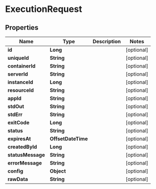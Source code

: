 

# ExecutionRequest

## Properties

Name | Type | Description | Notes
------------ | ------------- | ------------- | -------------
**id** | **Long** |  |  [optional]
**uniqueId** | **String** |  |  [optional]
**containerId** | **String** |  |  [optional]
**serverId** | **String** |  |  [optional]
**instanceId** | **Long** |  |  [optional]
**resourceId** | **String** |  |  [optional]
**appId** | **String** |  |  [optional]
**stdOut** | **String** |  |  [optional]
**stdErr** | **String** |  |  [optional]
**exitCode** | **Long** |  |  [optional]
**status** | **String** |  |  [optional]
**expiresAt** | **OffsetDateTime** |  |  [optional]
**createdById** | **Long** |  |  [optional]
**statusMessage** | **String** |  |  [optional]
**errorMessage** | **String** |  |  [optional]
**config** | **Object** |  |  [optional]
**rawData** | **String** |  |  [optional]



